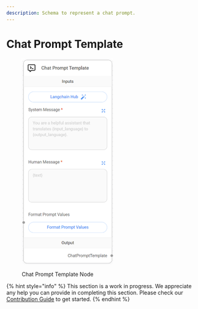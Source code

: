 ```yaml
---
description: Schema to represent a chat prompt.
---
```


# Chat Prompt Template

<figure><img src="../../../.gitbook/assets/image--14---1---1-.png" alt="" width="239"><figcaption><p>Chat Prompt Template Node</p></figcaption></figure>

{% hint style="info" %}
This section is a work in progress. We appreciate any help you can provide in completing this section. Please check our [Contribution Guide](../../../contributing/) to get started.
{% endhint %}
